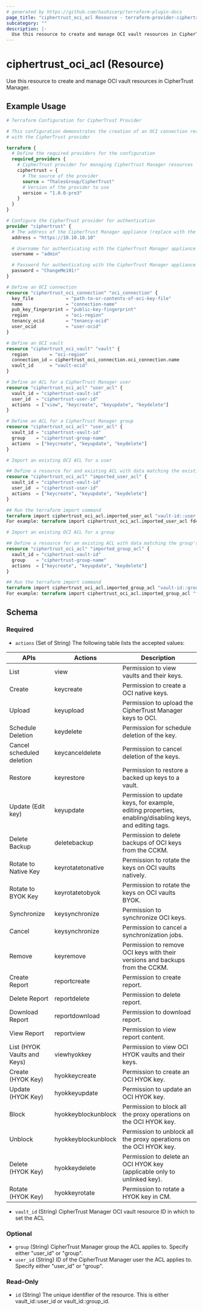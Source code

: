 ```yaml
---
# generated by https://github.com/hashicorp/terraform-plugin-docs
page_title: "ciphertrust_oci_acl Resource - terraform-provider-ciphertrust"
subcategory: ""
description: |-
  Use this resource to create and manage OCI vault resources in CipherTrust Manager.
---
```


# ciphertrust_oci_acl (Resource)

Use this resource to create and manage OCI vault resources in CipherTrust Manager.

## Example Usage

```terraform
# Terraform Configuration for CipherTrust Provider

# This configuration demonstrates the creation of an OCI connection resource
# with the CipherTrust provider

terraform {
  # Define the required providers for the configuration
  required_providers {
    # CipherTrust provider for managing CipherTrust Manager resources
    ciphertrust = {
      # The source of the provider
      source = "ThalesGroup/CipherTrust"
      # Version of the provider to use
      version = "1.0.0-pre3"
    }
  }
}

# Configure the CipherTrust provider for authentication
provider "ciphertrust" {
  # The address of the CipherTrust Manager appliance (replace with the actual address)
  address = "https://10.10.10.10"

  # Username for authenticating with the CipherTrust Manager appliance
  username = "admin"

  # Password for authenticating with the CipherTrust Manager appliance
  password = "ChangeMe101!"
}

# Define an OCI connection
resource "ciphertrust_oci_connection" "oci_connection" {
  key_file            = "path-to-or-contents-of-oci-key-file"
  name                = "connection-name"
  pub_key_fingerprint = "public-key-fingerprint"
  region              = "oci-region"
  tenancy_ocid        = "tenancy-ocid"
  user_ocid           = "user-ocid"
}

# Define an OCI vault
resource "ciphertrust_oci_vault" "vault" {
  region        = "oci-region"
  connection_id = ciphertrust_oci_connection.oci_connection.name
  vault_id      = "vault-ocid"
}

# Define an ACL for a CipherTrust Manager user
resource "ciphertrust_oci_acl" "user_acl" {
  vault_id = "ciphertrust-vault-id"
  user_id  = "ciphertrust-user-id"
  actions  = ["view", "keycreate", "keyupdate", "keydelete"]
}

# Define an ACL for a CipherTrust Manager group
resource "ciphertrust_oci_acl" "user_acl" {
  vault_id = "ciphertrust-vault-id"
  group    = "ciphertrust-group-name"
  actions  = ["keycreate", "keyupdate", "keydelete"]
}

# Import an existing OCI ACL for a user

## Define a resource for and existing ACL with data matching the existing ACL
resource "ciphertrust_oci_acl" "imported_user_acl" {
  vault_id = "ciphertrust-vault-id"
  user_id  = "ciphertrust-user-id"
  actions  = ["keycreate", "keyupdate", "keydelete"]
}

## Run the terraform import command
terraform import ciphertrust_oci_acl.imported_user_acl "vault-id::user::user-id"
For example: terraform import ciphertrust_oci_acl.imported_user_acl fd466e89-dc81-4d8d-bc3f-208b5f8e78a0:user:local|2f94d5b4-8563-464a-b32b-19aa50878073

# Import an existing OCI ACL for a group

## Define a resource for an existing ACL with data matching the group's ACL
resource "ciphertrust_oci_acl" "imported_group_acl" {
  vault_id = "ciphertrust-vault-id"
  group    = "ciphertrust-group-name"
  actions  = ["keycreate", "keyupdate", "keydelete"]
}

## Run the terraform import command
terraform import ciphertrust_oci_acl.imported_group_acl "vault-id::group::group-name"
For example: terraform import ciphertrust_oci_acl.imported_group_acl "fd466e89-dc81-4d8d-bc3f-208b5f8e78a0:group:CCKM Users"
```

<!-- schema generated by tfplugindocs -->
## Schema

### Required

- `actions` (Set of String) The following table lists the accepted values:

| APIs                            |  Actions               | Description |
| -----------------------------   |  --------------------- | --------------------------------------------------- |
| List                            |  view                  | Permission to view vaults and their keys. |
| Create                          |  keycreate             | Permission to create a OCI native keys. |
| Upload                          |  keyupload             | Permission to upload the CipherTrust Manager keys to OCI. |
| Schedule Deletion               |  keydelete             | Permission for schedule deletion of the key. |
| Cancel scheduled deletion       |  keycanceldelete       | Permission to cancel deletion of the keys. |
| Restore                         |  keyrestore            | Permission to restore a backed up keys to a vault. |
| Update (Edit key)               |  keyupdate             | Permission to update keys, for example, editing properties, enabling/disabling keys, and editing tags. |
| Delete Backup                   |  deletebackup          | Permission to delete backups of OCI keys from the CCKM. |
| Rotate to Native Key            |  keyrotatetonative     | Permission to rotate the keys on OCI vaults natively. |
| Rotate to BYOK Key              |  keyrotatetobyok       | Permission to rotate the keys on OCI vaults BYOK. |
| Synchronize                     |  keysynchronize        | Permission to synchronize OCI keys. |
| Cancel                          |  keysynchronize        | Permission to cancel a synchronization jobs. |
| Remove                          |  keyremove             | Permission to remove OCI keys with their versions and backups from the CCKM. |
| Create Report                   |  reportcreate          | Permission to create report. |
| Delete Report                   |  reportdelete          | Permission to delete report. |
| Download Report                 |  reportdownload        | Permission to download report. |
| View Report                     |  reportview            | Permission to view report content. |
| List     (HYOK Vaults and Keys) |  viewhyokkey           | Permission to view OCI HYOK vaults and their keys. |
| Create   (HYOK Key)             |  hyokkeycreate         | Permission to create an OCI HYOK key. |
| Update   (HYOK Key)             |  hyokkeyupdate         | Permission to update an OCI HYOK key. |
| Block                           |  hyokkeyblockunblock   | Permission to block all the proxy operations on the OCI HYOK key. |
| Unblock                         |  hyokkeyblockunblock   | Permission to unblock all the proxy operations on the OCI HYOK key. |        
| Delete  (HYOK Key)              |  hyokkeydelete         | Permission to delete an OCI HYOK key (applicable only to unlinked key). |
| Rotate  (HYOK Key)              |  hyokkeyrotate         | Permission to rotate a HYOK key in CM. |
- `vault_id` (String) CipherTrust Manager OCI vault resource ID in which to set the ACL

### Optional

- `group` (String) CipherTrust Manager group the ACL applies to. Specify either "user_id" or "group".
- `user_id` (String) ID of the CipherTrust Manager user the ACL applies to. Specify either "user_id" or "group".

### Read-Only

- `id` (String) The unique identifier of the resource. This is either vault_id::user_id or vault_id::group_id.
